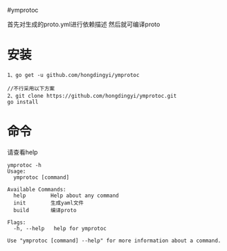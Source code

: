 #ymprotoc 

首先对生成的proto.yml进行依赖描述  然后就可编译proto

# 安装
```shell script
1、go get -u github.com/hongdingyi/ymprotoc

//不行采用以下方案
2、git clone https://github.com/hongdingyi/ymprotoc.git
go install

```

# 命令
请查看help

```shell script
ymprotoc -h
Usage:
  ymprotoc [command]

Available Commands:  
  help        Help about any command
  init        生成yaml文件
  build       编译proto

Flags:
  -h, --help   help for ymprotoc

Use "ymprotoc [command] --help" for more information about a command.
```


